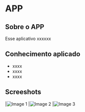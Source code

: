 # APP

## Sobre o APP 
Esse aplicativo xxxxxx
## Conhecimento aplicado
* xxxx
* xxxx
* xxxx

## Screeshots

|![Image 1]()
|![Image 2]()
|![Image 3]()